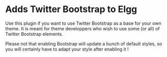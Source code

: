 # Adds Twitter Bootstrap to Elgg

Use this plugin if you want to use Twitter Bootstrap as a base for your own theme.
It is meant for theme developpers who wish to use some (or all) of Twitter Bootstrap elements.

Please not that enabling Bootstrap will update a bunch of default styles, so you will certainly have to adapt your style after enabling it !


